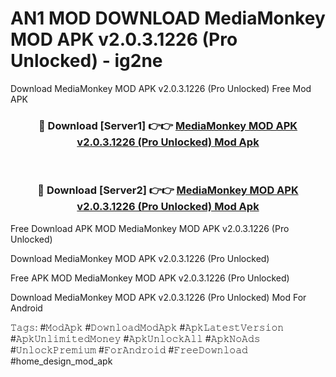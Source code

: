 # AN1 MOD DOWNLOAD MediaMonkey MOD APK v2.0.3.1226 (Pro Unlocked) - ig2ne
Download MediaMonkey MOD APK v2.0.3.1226 (Pro Unlocked) Free Mod APK

<div align="center">
<h3>🔴 Download [Server1] 👉👉 <a href="https://apk-comot.site?title=MediaMonkey_MOD_APK_v2.0.3.1226_(Pro_Unlocked)">MediaMonkey MOD APK v2.0.3.1226 (Pro Unlocked) Mod Apk</a></h3><br>

<h3>🔴 Download [Server2] 👉👉 <a href="https://apk-comot.site?title=MediaMonkey_MOD_APK_v2.0.3.1226_(Pro_Unlocked)">MediaMonkey MOD APK v2.0.3.1226 (Pro Unlocked) Mod Apk</a></h3>
</div>


Free Download APK MOD MediaMonkey MOD APK v2.0.3.1226 (Pro Unlocked)

Download MediaMonkey MOD APK v2.0.3.1226 (Pro Unlocked) 

Free APK MOD MediaMonkey MOD APK v2.0.3.1226 (Pro Unlocked) 

Download MediaMonkey MOD APK v2.0.3.1226 (Pro Unlocked) Mod For Android

𝚃𝚊𝚐𝚜: #𝙼𝚘𝚍𝙰𝚙𝚔 #𝙳𝚘𝚠𝚗𝚕𝚘𝚊𝚍𝙼𝚘𝚍𝙰𝚙𝚔 #𝙰𝚙𝚔𝙻𝚊𝚝𝚎𝚜𝚝𝚅𝚎𝚛𝚜𝚒𝚘𝚗 #𝙰𝚙𝚔𝚄𝚗𝚕𝚒𝚖𝚒𝚝𝚎𝚍𝙼𝚘𝚗𝚎𝚢 #𝙰𝚙𝚔𝚄𝚗𝚕𝚘𝚌𝚔𝙰𝚕𝚕 #𝙰𝚙𝚔𝙽𝚘𝙰𝚍𝚜 #𝚄𝚗𝚕𝚘𝚌𝚔𝙿𝚛𝚎𝚖𝚒𝚞𝚖 #𝙵𝚘𝚛𝙰𝚗𝚍𝚛𝚘𝚒𝚍 #𝙵𝚛𝚎𝚎𝙳𝚘𝚠𝚗𝚕𝚘𝚊𝚍 #home_design_mod_apk